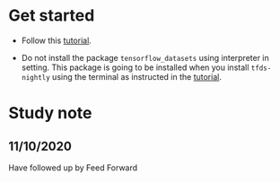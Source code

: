 # Get started

- Follow this [tutorial](https://www.tensorflow.org/tutorials/text/transformer).

- Do not install the package `tensorflow_datasets` using interpreter in setting. This package is going to be installed when you install `tfds-nightly` using the terminal as instructed in the [tutorial](https://www.tensorflow.org/tutorials/text/transformer).

# Study note
## 11/10/2020
Have followed up by Feed Forward 

